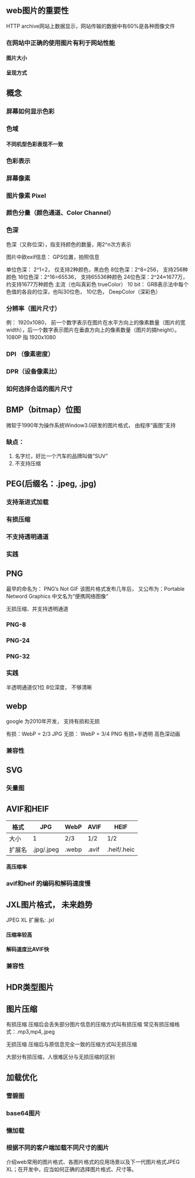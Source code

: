 
## web图片的重要性
HTTP archive网站上数据显示，网站传输的数据中有60%是各种图像文件


### 在网站中正确的使用图片有利于网站性能
#### 图片大小
#### 呈现方式

## 概念

### 屏幕如何显示色彩


### 色域

#### 不同机型色彩表现不一致

### 色彩表示

### 屏幕像素

### 图片像素 Pixel

### 颜色分量（颜色通道、Color Channel）


### 色深

色深（又称位深），指支持颜色的数量，用2^n次方表示

图片中欧exif信息： GPS位置，拍照信息 

单位色深： 2^1=2， 仅支持2种颜色，黑白色
8位色深：2^8=256， 支持256种颜色
16位色深：2^16=65536， 支持65536种颜色
24位色深：2^24≈1677万，约支持1677万种颜色 主流（也叫真彩色 trueColor）
10 bit： GRB表示法中每个色值的各自的位深，也叫30位色， 10亿色， DeepColor（深彩色）

### 分辨率（图片尺寸）

例： 1920x1080， 前一个数字表示在图片在水平方向上的像素数量（图片的宽width），后一个数字表示图片在垂直方向上的像素数量（图片的搞height）。 
1080P 指 1920x1080


### DPI （像素密度）


### DPR（设备像素比）


### 如何选择合适的图片尺寸

## BMP（bitmap）位图

微软于1990年为操作系统Window3.0研发的图片格式， 由程序“画图”支持

### 缺点： 
1. 名字烂，好比一个汽车的品牌叫做“SUV”
2. 不支持压缩


## PEG(后缀名：.jpeg, .jpg)

### 支持渐进式加载

### 有损压缩

### 不支持透明通道


### 实践


## PNG
最早的命名为： PNG’s Not GIF
该图片格式发布几年后， 又公布为：Portable Netword Graphics 中文名为“便携网络图像”

无损压缩、并支持透明通道


### PNG-8

### PNG-24
### PNG-32

### 实践


半透明通道仅1位
8位深度， 不够清晰

##  webp
 google 为2010年开发， 
支持有损和无损

有损：WebP = 2/3 JPG
无损： WebP = 3/4 PNG
有损+半透明
高色深动画

### 兼容性

## SVG

### 矢量图







## AVIF和HEIF

| 格式   | JPG        | WebP  | AVIF  | HEIF |
| ------ | ---------- | ----- | ----- | ---- |
| 大小   | 1          | 2/3   | 1/2   | 1/2  |
| 扩展名 | .jpg/.jpeg | .webp | .avif | .heif/.heic     |

#### 高压缩率
### avif和heif 的编码和解码速度慢


## JXL图片格式， 未来趋势

JPEG XL 扩展名: .jxl
#### 压缩率较高
#### 解码速度比AVIF快
### 兼容性

## HDR类型图片



## 图片压缩


有损压缩
压缩后会丢失部分图片信息的压缩方式叫有损压缩 
常见有损压缩格式：.mp3,mp4,.jpeg

无损压缩
压缩后与原信息完全一致的压缩方式叫无损压缩

大部分有损压缩，人很难区分与无损压缩的区别



## 加载优化


### 雪碧图


### base64图片


### 懒加载


### 根据不同的客户端加载不同尺寸的图片






介绍web常用的图片格式、各图片格式的应用场景以及下一代图片格式JPEG XL；在开发中，应当如何正确的选择图片格式、尺寸等。